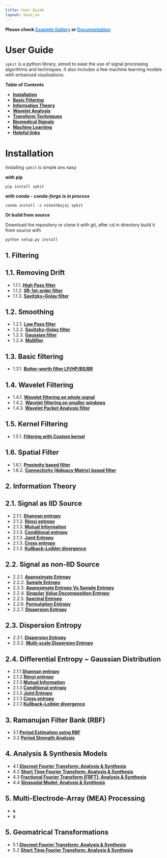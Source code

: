 ```yaml
---
title: User Guide
layout: base_ex
---
```


<div id="index-grid-full" class="section group">
  <div class="index-paragraph docutils container"><p> <strong> Please check <a href="https://spkit.github.io/guide" target="_blank"><font color="DodgerBlue">Example Gallery</font></a> or <a href="https://spkit.readthedocs.io/en/latest/" target="_blank"><font color="DodgerBlue">Documentation</font></a></strong></p></div>
</div>


# User Guide

`spkit` is a python library, aimed to ease the use of signal processing algorithms and techniques. It also includes a few machine learning models with enhanced visulisations.


**Table of Contents**
* **[Installation](#1-install)**
* **[Basic Filtering](#2-filtering)**
* **[Information Theory](#3-informtion-theory)**
* **[Wavelet Analysis](#4-wavelet-analysis)**
* **[Transform Techniques](#5-transform-techniques)**
* **[Biomedical Signals](#6-biomedical)**
* **[Machine Learning](#7-machine-learning)**
* **[Helpful links](#8-links)**



<h1 id="1-install">Installation</h1>

Installing `spkit` is simple ans easy

**with pip**

```console
pip install spkit
```

**with conda -** ***conda-forge is in process***

```console
conda install -c nikeshbajaj spkit
```


**Or build from source**

Download the repository or clone it with git, after cd in directory build it from source with 

```console
python setup.py install
```


1\. Filtering
------------

<h2 class="no-bg" id="1-1-removing-drift">1.1. Removing Drift</h2>

* 1.1.1.  **[High Pass filter](#1-install)**
* 1.1.2.  **[IIR-1st-order filter](#2-filtering)**
* 1.1.3.  **[Savitzky–Golay filter](#3-informtion-theory)**

<h2 class="no-bg" id="1-2-smoothing">1.2. Smoothing</h2>

* 1.2.1.  **[Low Pass filter](#4-wavelet-analysis)**
* 1.2.2.  **[Savitzky–Golay filter](#5-transform-techniques)**
* 1.2.3.  **[Gaussian filter](#6-biomedical)**
* 1.2.4.  **[Mollifier](#7-machine-learning)**

<h2 class="no-bg" id="1-install">1.3. Basic filtering</h2>

* 1.3.1.  **[Butter-worth filter LP/HP/BS/BR](#4-wavelet-analysis)**

<h2 class="no-bg" id="1-install">1.4. Wavelet Filtering</h2>

* 1.4.1.  **[Wavelet filtering on whole signal](#5-transform-techniques)**
* 1.4.2.  **[Wavelet filtering on smaller windows](#6-biomedical)**
* 1.4.3.  **[Wavelet Packet Analysis filter](#7-machine-learning)**


<h2 class="no-bg" id="1-install">1.5. Kernel Filtering</h2>

* 1.5.1.  **[Filtering with Custom kernel](#5-transform-techniques)**

<h2 class="no-bg" id="1-install">1.6. Spatial Filter</h2>

* 1.6.1.  **[Proximity based filter](#5-transform-techniques)**
* 1.6.2.  **[Connectivity (Adjuscy Matrix) based filter](#5-transform-techniques)**


<!-- # Information Theory -->

<h2 id="2-infomation">2. Information Theory</h2>

<!-- 
2\. Information Theory 
--------------------- -->

<h2 class="no-bg" id="1-1-removing-drift">2.1. Signal as IID Source</h2>

* 2.1.1.  **[Shannan entropy](#1-install)**
* 2.1.2.  **[Rényi entropy](#2-filtering)**
* 2.1.3.  **[Mutual Information](#3-informtion-theory)**
* 2.1.3.  **[Conditional entropy](#3-informtion-theory)**
* 2.1.3.  **[Joint Entropy](#3-informtion-theory)**
* 2.1.3.  **[Cross entropy](#3-informtion-theory)**
* 2.1.3.  **[Kullback–Leibler divergence](#3-informtion-theory)**

<h2 class="no-bg" id="1-1-removing-drift">2.2. Signal as non-IID Source</h2>

* 2.2.1.  **[Approximate Entropy](#1-install)**
* 2.2.2.  **[Sample Entropy](#2-filtering)**
* 2.2.3.  **[Approximate Entropy Vs Sample Entropy](#3-informtion-theory)**
* 2.2.4.  **[Singular Value Decomposition Entropy](#3-informtion-theory)**
* 2.2.5.  **[Spectral Entropy](#3-informtion-theory)**
* 2.2.6.  **[Permutation Entropy](#3-informtion-theory)**
* 2.2.7.  **[Dispersion Entropy](#3-informtion-theory)**

<h2 class="no-bg" id="1-1-removing-drift">2.3. Dispersion Entropy</h2>

* 2.3.1.  **[Dispersion Entropy](#1-install)**
* 2.3.2.  **[Multi-scale Dispersion Entropy](#1-install)**


<h2 class="no-bg" id="1-1-removing-drift">2.4. Differential Entropy ~ Gaussian Distribution</h2>

* 2.1.1  **[Shannan entropy](#1-install)**
* 2.1.2  **[Rényi entropy](#2-filtering)**
* 2.1.3  **[Mutual Information](#3-informtion-theory)**
* 2.1.3  **[Conditional entropy](#3-informtion-theory)**
* 2.1.3  **[Joint Entropy](#3-informtion-theory)**
* 2.1.3  **[Cross entropy](#3-informtion-theory)**
* 2.1.3  **[Kullback–Leibler divergence](#3-informtion-theory)**


<h2 id="3-RBF">3. Ramanujan Filter Bank (RBF)</h2>

* 3.1  **[Period Estimation using RBF](#1-install)**
* 3.2  **[Period Strength Analysis](#2-filtering)**

<h2 id="4-ANS">4. Analysis & Synthesis Models</h2>

* 4.1  **[Discreet Fourier Transform: Analysis & Synthesis](#1-install)**
* 4.2  **[Short Time Fourier Transform: Analysis & Synthesis](#2-filtering)**
* 4.3  **[Fractional Fourier Transform (FRFT): Analysis & Synthesis](#3-informtion-theory)**
* 4.4  **[Sinasodal Model: Analysis & Synthesis](#3-informtion-theory)**


<h2 id="3-infomation">5. Multi-Electrode-Array (MEA) Processing</h2>

* **x**
* **x**

<h2 id="3-infomation">5. Geomatrical Transformations</h2>

* 5.1  **[Discreet Fourier Transform: Analysis & Synthesis](#1-install)**
* 5.2  **[Short Time Fourier Transform: Analysis & Synthesis](#2-filtering)**















